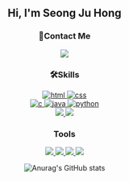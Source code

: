 <div align="center">
  <h2>Hi, I'm Seong Ju Hong</h2>
    <h3>📲Contact Me</h3>
    <a href="mailto:trre1827151@gmail.com">
      <img src="https://img.shields.io/badge/Gmail-d14836?style=flat-square&logo=Gmail&logoColor=white&link=trre1827151@gmail.com"/></a>
    <!-- skills  -->
    <h3>🛠️Skills</h3>
        <a href="https://www.w3.org/html/" target="_blank" rel="noreferrer"> 
          <img src="https://img.shields.io/badge/HTML-E34F26?style=flat-square&logo=HTML5&logoColor=white" alt="html"/>
        </a> 
        <a href="https://www.w3schools.com/css/" target="_blank" rel="noreferrer"> 
          <img src="https://img.shields.io/badge/CSS-1572B6?style=flat-square&logo=CSS3&logoColor=white" alt="css"/>
        </a><br>
        <a href="https://www.cprogramming.com/" target="_blank" rel="noreferrer"> 
         <img src="https://img.shields.io/badge/C-A8B9CC?style=flat-square&logo=C&logoColor=white" alt="c"/>
        </a> 
        <a href="https://www.java.com" target="_blank" rel="noreferrer"> 
          <img src="https://img.shields.io/badge/Java-007396?style=flat-square&logo=Java&logoColor=white" alt="java"/>
        </a> 
        <a href="https://www.python.org" target="_blank" rel="noreferrer"> 
          <img src="https://img.shields.io/badge/Python-3766AB?style=flat-square&logo=Python&logoColor=white" alt="python"/>
        </a><br>
        <a href="https://spring.io/" target="_blank" rel="noreferrer"> 
          <img src="https://img.shields.io/badge/Spring-6DB33F?style=flat-square&logo=Spring&logoColor=white"/> 
        </a>
        <a href="https://www.djangoproject.com/" target="_blank" rel="noreferrer"> 
          <img src="https://img.shields.io/badge/Django-092E20?style=flat-square&logo=Django&logoColor=white"/> 
        </a> 
    <!-- tools  -->
    <h3>Tools</h3>
      <a href="https://developer.android.com" target="_blank" rel="noreferrer"> 
        <img src="https://img.shields.io/badge/Android Studio-3DDC84?style=flat-square&logo=Android Studio&logoColor=white"/> 
      </a> 
      <a href="https://www.figma.com/" target="_blank" rel="noreferrer"> 
        <img src="https://img.shields.io/badge/Figma-24E1E?style=flat-square&logo=Figma&logoColor=white"/> 
      </a> 
      <a href="https://git-scm.com/" target="_blank" rel="noreferrer"> 
        <img src="https://img.shields.io/badge/GitHub-181717?style=flat-square&logo=GitHub&logoColor=white"/> 
      </a>
      <a href="https://unity.com/" target="_blank" rel="noreferrer"> 
        <img src="https://img.shields.io/badge/Unity-000000?style=flat-square&logo=Unity&logoColor=white"/> 
      </a>
  
![Anurag's GitHub stats](https://github-readme-stats.vercel.app/api?username=Hszoo&show_icons=true&theme=radical)

